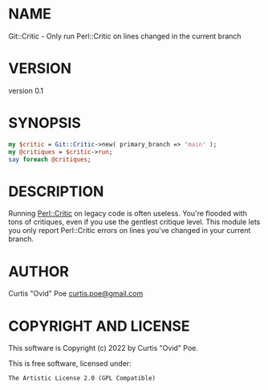 # NAME

Git::Critic - Only run Perl::Critic on lines changed in the current branch

# VERSION

version 0.1

# SYNOPSIS

```perl
my $critic = Git::Critic->new( primary_branch => 'main' );
my @critiques = $critic->run;
say foreach @critiques;
```

# DESCRIPTION

Running [Perl::Critic](https://metacpan.org/pod/Perl::Critic) on legacy code
is often useless. You're flooded with tons of critiques, even if you use the
gentlest critique level. This module lets you only report Perl::Critic errors
on lines you've changed in your current branch.

# AUTHOR

Curtis "Ovid" Poe <curtis.poe@gmail.com>

# COPYRIGHT AND LICENSE

This software is Copyright (c) 2022 by Curtis "Ovid" Poe.

This is free software, licensed under:

```
The Artistic License 2.0 (GPL Compatible)
```
